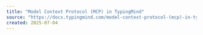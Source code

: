 ```yaml
---
title: "Model Context Protocol (MCP) in TypingMind"
source: "https://docs.typingmind.com/model-context-protocol-(mcp)-in-typingmind"
created: 2025-07-04
---
```

